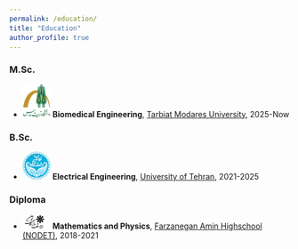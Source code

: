 ```yaml
---
permalink: /education/
title: "Education"
author_profile: true
---
```


### M.Sc.
- <img src="/images/TMU.png" width="50" alt="Tarbiat Modares University" /> **Biomedical Engineering**, [Tarbiat Modares University](https://modares.ac.ir/), 2025-Now

### B.Sc.
- <img src="/images/UT.png" width="50" alt="University of Tehran" /> **Electrical Engineering**, [University of Tehran](https://ut.ac.ir/), 2021-2025

### Diploma
- <img src="/images/Farzanegan.png" width="50" alt="Farzanegan Amin Highschool (NODET)" /> **Mathematics and Physics**, [Farzanegan Amin Highschool (NODET)](https://www.famin1.ir/portal/index.html), 2018-2021

